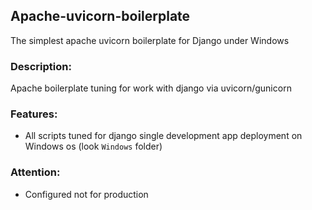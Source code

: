 ## Apache-uvicorn-boilerplate
The simplest apache uvicorn boilerplate for Django under Windows

### Description:

Apache boilerplate tuning for work with django via uvicorn/gunicorn

### Features:

- All scripts tuned for django single development app deployment on Windows os (look `Windows` folder)

### Attention:

- Configured not for production
